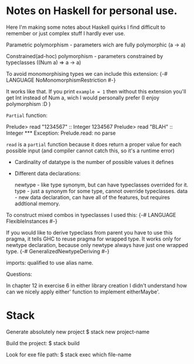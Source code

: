 # Notes on Haskell for personal use.


Here I'm making some notes about Haskell quirks I find difficult to remember or just complex stuff I hardly ever use.



Parametric polymorphism - parameters wich are fully polymorphic (a -> a)

Constrained(ad-hoc) polymorphism - parameters constrained by typeclasses ((Num a) => a -> a)


To avoid monomorphising types we can include this extension:
{-# LANGUAGE NoMonomorphismRestriction #-}

It works like that. If you print `example = 1` then without this extension you'll get
Int instead of Num a, wich I would personally prefer (I enjoy polymorphism :D )


`Partial` function: 

Prelude> read "1234567" :: Integer
1234567
Prelude> read "BLAH" :: Integer
*** Exception: Prelude.read: no parse

`read` is a `partial` function because it does return a proper value for each possible input (and compiler cannot catch this, so it's a runtime error)

- Cardinality of datatype is the number of possible values it defines

- Different data declarations:

  newtype - like type synonym, but can have typeclasses overrided for it.
  type - just a synonym for some type, cannot override typeclasses.
  data - new data declaration, can have all of the features, but requires addtional memory.

To construct mixed combos in typeclasses I used this:
{-# LANGUAGE FlexibleInstances #-}

If you would like to derive typeclass from parent you have to use this pragma, it tells GHC to reuse pragma for wrapped type. It works only for newtype declaration, because only newtype always have just one wrapped type.
{-# GeneralizedNewtypeDeriving #-} 

imports:
qualified to use alias name.

Questions:

In chapter 12 in exercise 6 in either library creation I didn't understand how can we
nicely apply either' function to implement eitherMaybe'.


# Stack

Generate absolutely new project
$ stack new project-name

Build the project:
$ stack build

Look for exe file path:
$ stack exec which file-name
